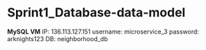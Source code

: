 # Sprint1_Database-data-model

**MySQL VM**
IP: 136.113.127.151
username: microservice_3
password: arknights123
DB: neighborhood_db

